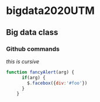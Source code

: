 # bigdata2020UTM


## Big data class

### Github commands

_this is cursive_

```javascript
function fancyAlert(arg) {
      if(arg) {
        $.facebox({div:'#foo'})
      }
    }
```

